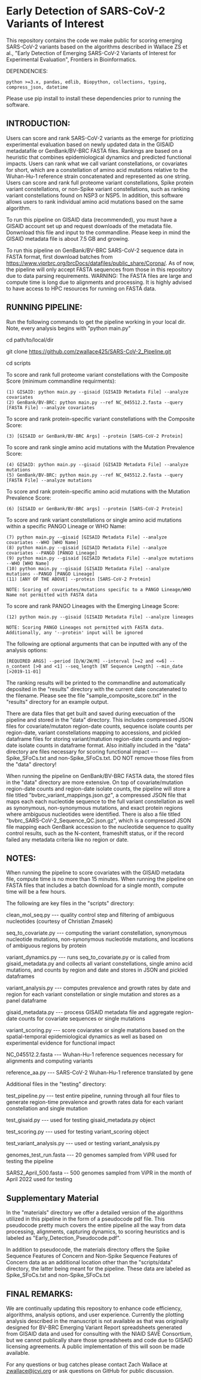 # Early Detection of SARS-CoV-2 Variants of Interest

This repository contains the code we make public for scoring emerging SARS-CoV-2 variants based on the algorithms described in 
Wallace ZS et al., "Early Detection of Emerging SARS-CoV-2 Variants of Interest for Experimental Evaluation", Frontiers in
Bioinformatics.

DEPENDENCIES: 

	python >=3.x, pandas, edlib, Biopython, collections, typing, compress_json, datetime

Please use pip install to install these dependencies prior to running the software.

## INTRODUCTION: 

Users can score and rank SARS-CoV-2 variants as the emerge for priotizing experimental evaluation based on newly updated data 
in the GISAID metadatafile or GenBank/BV-BRC FASTA files.  Rankings are based on a heuristic that combines epidemiological dynamics 
and predicted functional impacts.  Users can rank what we call variant constellations, or covariates for short, which are a constellation 
of amino acid mutations relative to the Wuhan-Hu-1 reference strain concatenated and represented as one string.  Users
can score and rank full proteome variant constellations, Spike protein variant constellations, or non-Spike variant constellations,
such as ranking variant constellations found on NSP3 or NSP5.  In addition, this software allows users to rank individual
amino acid mutations based on the same algorithm.

To run this pipeline on GISAID data (recommended), you must have a GISAID account set up and request downloads of the metadata file.  Donwnload
this file and input to the commandline.  Please keep in mind the GISAID metadata file is about 7.5 GB and growing.

To run this pipeline on GenBank/BV-BRC SARS-CoV-2 sequence data in FASTA format, first download batches from
https://www.viprbrc.org/brcDocs/datafiles/public_share/Corona/. As of now, the pipeline will only accept FASTA sequences from
those in this repository due to data parsing requirements. WARNING: The FASTA files are large and compute time is long due to
alignments and processing.  It is highly advised to have access to HPC resources for running on FASTA data.

## RUNNING PIPELINE:

Run the following commands to get the pipeline working in your local dir.  Note, every analysis begins with "python main.py"

cd path/to/local/dir

git clone https://github.com/zwallace425/SARS-CoV-2_Pipeline.git

cd scripts

To score and rank full proteome variant constellations with the Composite Score (minimum commandline requirments):

	(1) GISAID: python main.py --gisaid [GISAID Metadata File] --analyze covariates
	(2) GenBank/BV-BRC: python main.py --ref NC_045512.2.fasta --query [FASTA File] --analyze covariates

To score and rank protein-specific variant constellations with the Composite Score:

	(3) [GISAID or GenBank/BV-BRC Args] --protein [SARS-CoV-2 Protein]

To score and rank single amino acid mutations with the Mutation Prevalence Score:

	(4) GISAID: python main.py --gisaid [GISAID Metadata File] --analyze mutations
	(5) GenBank/BV-BRC: python main.py --ref NC_045512.2.fasta --query [FASTA File] --analyze mutations

To score and rank protein-specific amino acid mutations with the Mutation Prevalence Score:

	(6) [GISAID or GenBank/BV-BRC args] --protein [SARS-CoV-2 Protein]

To score and rank variant constellations or single amino acid mutations within a specific PANGO Lineage or WHO Name:

	(7) python main.py --gisaid [GISAID Metadata File] --analyze covariates --WHO [WHO Name]
	(8) python main.py --gisaid [GISAID Metadata File] --analyze covariates --PANGO [PANGO Lineage]
	(9) python main.py --gisaid [GISAID Metadata File] --analyze mutations --WHO [WHO Name]
	(10) python main.py --gisaid [GISAID Metadata File] --analyze mutations --PANGO [PANGO Lineage]
	(11) [ANY OF THE ABOVE] --protein [SARS-CoV-2 Protein]

	NOTE: Scoring of covariates/mutations specific to a PANGO Lineage/WHO Name not permitted with FASTA data

To score and rank PANGO Lineages with the Emerging Lineage Score:
	
	(12) python main.py --gisaid [GISAID Metadata File] --analyze lineages

	NOTE: Scoring PANGO Lineages not permitted with FASTA data. Additionally, any '--protein' input will be ignored

The following are optional arguments that can be inputted with any of the analysis options:
	
	[REQUIRED ARGS] --period [D/W/2W/M] --interval [>=2 and <=6] --n_content [>0 and <1] --seq_length [NT Sequence Length] --min_date [>2019-11-01]

The ranking results will be printed to the commandline and automatically deposited in the "results" directory with the current date
concatenated to the filename.  Please see the file "sample_composite_score.txt" in the "results" directory for an example output.

There are data files that get built and saved during execuation of the pipeline and stored in the "data" directory.  This includes
compressed JSON files for covariate/mutaton region-date counts, sequence isolate counts per region-date, variant constellations
mapping to accessions, and pickled dataframe files for storing variant/matution region-date counts and region-date isolate counts
in dataframe format.  Also initially included in the "data" directory are files necessary for scoring functional impact --- Spike_SFoCs.txt
and non-Spike_SFoCs.txt.  DO NOT remove those files from the "data" directory!

When running the pipeline on GenBank/BV-BRC FASTA data, the stored files in the "data" directory are more extensive.  On top of covariate/mutation
region-date counts and region-date isolate counts, the pipeline will store a file titled "bvbrc_variant_mappings.json.gz", a compressed JSON
file that maps each each nucleotide sequence to the full variant constellation as well as synonymous, non-synonymous mutations, and exact protein
regions where ambiguous nucleotides were identified.  There is also a file titled "bvbrc_SARS-CoV-2_Sequence_QC.json.gz", which is a compressed
JSON file mapping each GenBank accession to the nucleotide sequence to quality control results, such as the N-content, frameshift status, or if 
the record failed any metadata criteria like no region or date.

## NOTES:

When running the pipeline to score covariates with the GISAID metadata file, compute time is no more than 15 minutes.
When running the pipeline on FASTA files that includes a batch download for a single month, compute time will be a few hours.

The following are key files in the "scripts" directory: 

clean_mol_seq.py --- quality control step and filtering of ambiguous nucleotides (courtesy of Christian Zmasek)

seq_to_covariate.py --- computing the variant constellation, synonymous nucleotide mutations, non-synonymous nucleotide mutations, and 
	locations of ambiguous regions by protein

variant_dynamics.py --- runs seq_to_covariate.py or is called from gisaid_metadata.py and collects all variant constellations, single 
	amino acid mutations, and counts by region and date and stores in JSON and pickled dataframes

variant_analysis.py --- computes prevalence and growth rates by date and region for each variant constellation or single mutation and stores
	as a panel dataframe

gisaid_metadata.py --- process GISAID metadata file and aggregate region-date counts for covariate sequences or single mutations

variant_scoring.py --- score coviarates or single matations based on the spatial-temporal epidemiological dynamics as well as based on experimental 
	evidence for functional impact

NC_045512.2.fasta --- Wuhan-Hu-1 reference sequences necessary for alignments and computing variants

reference_aa.py --- SARS-CoV-2 Wuhan-Hu-1 reference translated by gene

Additional files in the "testing" directory:

test_pipeline.py --- test entire pipeline, running through all four files to generate region-time prevalence and growth rates data for each variant 
	constellation and single mutation

test_gisaid.py --- used for testing gisaid_metadata.py object

test_scoring.py --- used  for testing variant_scoring object

test_variant_analysis.py --- used or testing variant_analysis.py

genomes_test_run.fasta --- 20 genomes sampled from ViPR used for testing the pipeline

SARS2_April_500.fasta -- 500 genomes sampled from ViPR in the month of April 2022 used for testing

## Supplementary Material

In the "materials" directory we offer a detailed version of the algorithms utilized in this pipeline in the form of a pseudocode pdf file.  This pseudocode 
pretty much covers the entire pipeline all the way from data processing, alignments, capturing dynamics, to scoring heuristics and is labeled as
"Early_Detection_Pseudocode.pdf".

In addition to pseudocode, the materials directory offers the Spike Sequence Features of Concern and Non-Spike Sequence Features of Concern data as an
additional location other than the "scripts/data" directory, the latter being meant for the pipeline.  These data are labeled as Spike_SFoCs.txt and 
non-Spike_SFoCs.txt

## FINAL REMARKS:

We are continually updating this repository to enhance code efficiency, algorithms, analysis options, and user experience.  Currently the plotting analysis
described in the manuscript is not available as that was originally designed for BV-BRC Emerging Variant Report spreadsheets generated from GISAID
data and used for consulting with the NIAID SAVE Consortium, but we cannot publically share those spreadsheets and code due to GISAID licensing agreements.
A public implementation of this will soon be made available.

For any questions or bug catches please contact Zach Wallace at zwallace@jcvi.org or ask questions on GitHub for public discussion.


